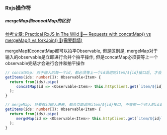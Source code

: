 ### Rxjs操作符

##### mergeMap和concatMap的区别

[参考文章: Practical RxJS In The Wild 🦁— Requests with concatMap() vs mergeMap() vs forkJoin() 🥊(需要翻墙)](https://medium.com/angular-in-depth/practical-rxjs-in-the-wild-requests-with-concatmap-vs-mergemap-vs-forkjoin-11e5b2efe293#:~:text=RxJS%20mergeMap%20%28%29%20executes%20requests%20in%20parallel%2C%20the,arrive%20in%20changed%20order%20due%20to%20network%20conditions%E2%80%A6)

mergeMap和concatMap都可以拍平Observable, 但是区别是, mergeMap对于输入的observable是立即进行合并个拍平操作, 但是concatMap必须要等上一个observable完结才会进行合并和拍平操作

```typescript
// concatMap: 对于输入的每一个id, 都必须等上一个id调用完item/${id}接口后, 才会执行下一个
getItems(ids: number[]): Observable<Item> {
  return from(ids).pipe(
     concatMap(id => <Observable<Item>> this.httpClient.get(`item/${id}`))
  );
}

// mergeMap: 只要有id输入进来, 都会立即调用item/${id}接口, 不管前一个传入的id调用接口是否完成
getItems(ids: number[]): Observable<Item> {
  return from(ids).pipe(
     mergeMap(id => <Observable<Item>> this.httpClient.get(`item/${id}`))
  );
}
```
